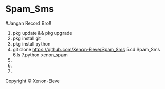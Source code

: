 # Spam_Sms



#Jangan Record Bro!!

1. pkg update && pkg upgrade
2. pkg install git
3. pkg install python
4. git clone https://github.com/Xenon-Eleve/Spam_Sms
5.cd Spam_Sms
6.ls
7.python xenon_spam
8.
9.
10.
Copyright ©️ Xenon-Eleve
